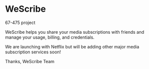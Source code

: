 # WeScribe
67-475 project

WeScribe helps you share your media subscriptions with friends and manage your usage, billing, and credentials.

We are launching with Netflix but will be adding other major media subscription services soon!

Thanks,
WeScribe Team